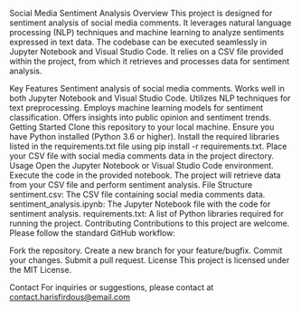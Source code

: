 Social Media Sentiment Analysis
Overview
This project is designed for sentiment analysis of social media comments. It leverages natural language processing (NLP) techniques and machine learning to analyze sentiments expressed in text data. The codebase can be executed seamlessly in Jupyter Notebook and Visual Studio Code. It relies on a CSV file provided within the project, from which it retrieves and processes data for sentiment analysis.

Key Features
Sentiment analysis of social media comments.
Works well in both Jupyter Notebook and Visual Studio Code.
Utilizes NLP techniques for text preprocessing.
Employs machine learning models for sentiment classification.
Offers insights into public opinion and sentiment trends.
Getting Started
Clone this repository to your local machine.
Ensure you have Python installed (Python 3.6 or higher).
Install the required libraries listed in the requirements.txt file using pip install -r requirements.txt.
Place your CSV file with social media comments data in the project directory.
Usage
Open the Jupyter Notebook or Visual Studio Code environment.
Execute the code in the provided notebook.
The project will retrieve data from your CSV file and perform sentiment analysis.
File Structure
sentiment.csv: The CSV file containing social media comments data.
sentiment_analysis.ipynb: The Jupyter Notebook file with the code for sentiment analysis.
requirements.txt: A list of Python libraries required for running the project.
Contributing
Contributions to this project are welcome. Please follow the standard GitHub workflow:

Fork the repository.
Create a new branch for your feature/bugfix.
Commit your changes.
Submit a pull request.
License
This project is licensed under the MIT License.

Contact
For inquiries or suggestions, please contact at contact.harisfirdous@email.com
